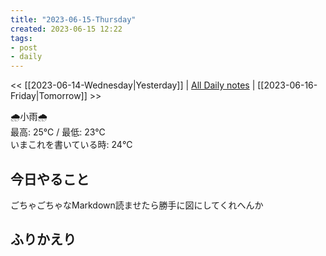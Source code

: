 ```yaml
---
title: "2023-06-15-Thursday"
created: 2023-06-15 12:22
tags:
- post
- daily
---
```


<< [[2023-06-14-Wednesday|Yesterday]] | [All Daily notes](/tags/daily) | [[2023-06-16-Friday|Tomorrow]] >>

🌧️小雨🌧️  
最高: 25℃ / 最低: 23℃  
いまこれを書いている時: 24℃

## 今日やること

ごちゃごちゃなMarkdown読ませたら勝手に図にしてくれへんか

## ふりかえり